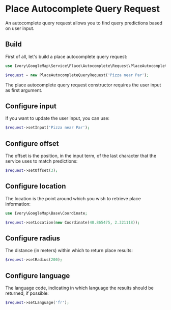 # Place Autocomplete Query Request

An autocomplete query request allows you to find query predictions based on user input.

## Build

First of all, let's build a place autocomplete query request:

``` php
use Ivory\GoogleMap\Service\Place\Autocomplete\Request\PlaceAutocompleteQueryRequest;

$request = new PlaceAutocompleteQueryRequest('Pizza near Par');
```

The place autocomplete query request constructor requires the user input as first argument.

## Configure input

If you want to update the user input, you can use:

``` php
$request->setInput('Pizza near Par');
```

## Configure offset

The offset is the position, in the input term, of the last character that the service uses to match predictions:

``` php
$request->setOffset(3);
```

## Configure location

The location is the point around which you wish to retrieve place information:

``` php
use Ivory\GoogleMap\Base\Coordinate;

$request->setLocation(new Coordinate(48.865475, 2.321118));
```

## Configure radius

The distance (in meters) within which to return place results:

``` php
$request->setRadius(200);
```

## Configure language

The language code, indicating in which language the results should be returned, if possible:
 
``` php
$request->setLanguage('fr');
```
